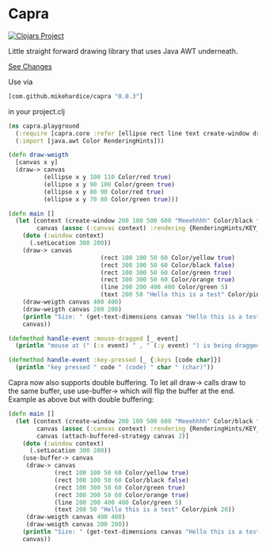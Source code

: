 # Capra

[![Clojars Project](https://img.shields.io/clojars/v/com.github.mikehardice/capra.svg)](https://clojars.org/com.github.mikehardice/capra)

Little straight forward drawing library that uses Java AWT underneath.


[See Changes](CHANGELOG.md)

Use via 
```Clojure
[com.github.mikehardice/capra "0.0.3"]
```
in your project.clj

```Clojure
(ns capra.playground
  (:require [capra.core :refer [ellipse rect line text create-window draw-> get-text-dimensions handle-event]])
  (:import [java.awt Color RenderingHints]))

(defn draw-weigth
  [canvas x y]
  (draw-> canvas
          (ellipse x y 100 110 Color/red true)
          (ellipse x y 90 100 Color/green true)
          (ellipse x y 80 90 Color/red true)
          (ellipse x y 70 80 Color/green true)))

(defn main []
  (let [context (create-window 200 100 500 600 "Meeehhhh" Color/black false "resources/icon-test.bla")
        canvas (assoc (:canvas context) :rendering {RenderingHints/KEY_ANTIALIASING RenderingHints/VALUE_ANTIALIAS_ON})]
    (doto (:window context)
      (.setLocation 300 200))
    (draw-> canvas
                          (rect 100 100 50 60 Color/yellow true)
                          (rect 300 100 50 60 Color/black false)
                          (rect 100 300 50 60 Color/green true)
                          (rect 300 300 50 60 Color/orange true)
                          (line 200 200 400 400 Color/green 5)
                          (text 200 50 "Hello this is a test" Color/pink 20))
    (draw-weigth canvas 400 400)
    (draw-weigth canvas 200 200)
    (println "Size: " (get-text-dimensions canvas "Hello this is a test" 20))
    canvas))

(defmethod handle-event :mouse-dragged [_ event]
  (println "mouse at (" (:x event) " , " (:y event) ") is being dragged"))

(defmethod handle-event :key-pressed [_ {:keys [code char]}]
  (println "key pressed " code " (code) " char " (char)"))
```

Capra now also supports double buffering. To let all draw-> calls draw to the same buffer, use use-buffer-> which will flip the buffer at the end.
Example as above but with double buffering:

```Clojure
(defn main []
  (let [context (create-window 200 100 500 600 "Meeehhhh" Color/black false "resources/icon-test.bla")
        canvas (assoc (:canvas context) :rendering {RenderingHints/KEY_ANTIALIASING RenderingHints/VALUE_ANTIALIAS_ON})
        canvas (attach-buffered-strategy canvas 2)]
    (doto (:window context)
      (.setLocation 300 200))
    (use-buffer-> canvas
     (draw-> canvas
             (rect 100 100 50 60 Color/yellow true)
             (rect 300 100 50 60 Color/black false)
             (rect 100 300 50 60 Color/green true)
             (rect 300 300 50 60 Color/orange true)
             (line 200 200 400 400 Color/green 5)
             (text 200 50 "Hello this is a test" Color/pink 20))
     (draw-weigth canvas 400 400)
     (draw-weigth canvas 200 200))
    (println "Size: " (get-text-dimensions canvas "Hello this is a test" 20))
    canvas))
```